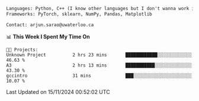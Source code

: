 ```txt
Languages: Python, C++ (I know other languages but I don't wanna work in em)
Frameworks: PyTorch, sklearn, NumPy, Pandas, Matplotlib

Contact: arjun.sarao@uwaterloo.ca
```

<!--START_SECTION:waka-->
📊 **This Week I Spent My Time On** 

```text
🐱‍💻 Projects: 
Unknown Project          2 hrs 23 mins       ████████████░░░░░░░░░░░░░   46.63 % 
A3                       2 hrs 13 mins       ███████████░░░░░░░░░░░░░░   43.30 % 
gccintro                 31 mins             ███░░░░░░░░░░░░░░░░░░░░░░   10.07 % 
```


 Last Updated on 15/11/2024 00:52:02 UTC
<!--END_SECTION:waka-->
